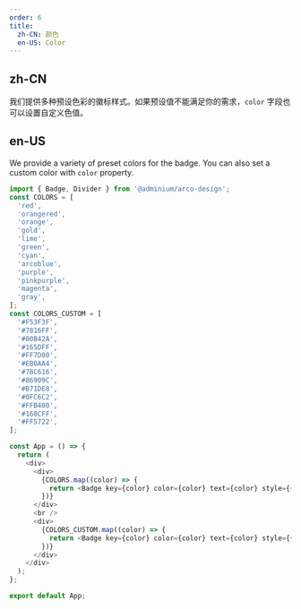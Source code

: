 ```yaml
---
order: 6
title:
  zh-CN: 颜色
  en-US: Color
---
```


## zh-CN

我们提供多种预设色彩的徽标样式。如果预设值不能满足你的需求，`color` 字段也可以设置自定义色值。

## en-US

We provide a variety of preset colors for the badge. You can also set a custom color with `color` property.

```js
import { Badge, Divider } from '@adminium/arco-design';
const COLORS = [
  'red',
  'orangered',
  'orange',
  'gold',
  'lime',
  'green',
  'cyan',
  'arcoblue',
  'purple',
  'pinkpurple',
  'magenta',
  'gray',
];
const COLORS_CUSTOM = [
  '#F53F3F',
  '#7816FF',
  '#00B42A',
  '#165DFF',
  '#FF7D00',
  '#EB0AA4',
  '#7BC616',
  '#86909C',
  '#B71DE8',
  '#0FC6C2',
  '#FFB400',
  '#168CFF',
  '#FF5722',
];

const App = () => {
  return (
    <div>
      <div>
        {COLORS.map((color) => {
          return <Badge key={color} color={color} text={color} style={{ marginRight: 24 }}> </Badge>;
        })}
      </div>
      <br />
      <div>
        {COLORS_CUSTOM.map((color) => {
          return <Badge key={color} color={color} text={color} style={{ marginRight: 24 }}> </Badge>;
        })}
      </div>
    </div>
  );
};

export default App;
```
